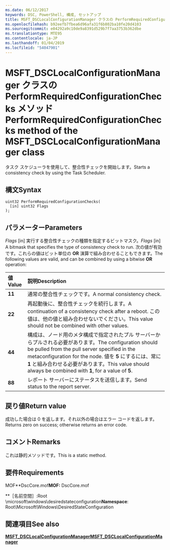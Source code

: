 ```yaml
---
ms.date: 06/12/2017
keywords: DSC, PowerShell, 構成, セットアップ
title: MSFT_DSCLocalConfigurationManager クラスの PerformRequiredConfigurationChecks メソッド
ms.openlocfilehash: b92eefb7fbea6d96afa31f6b802ba10fe20d4103
ms.sourcegitcommit: e04292a9c10de9a8391d529b7f7aa3753b362dbe
ms.translationtype: MTE95
ms.contentlocale: ja-JP
ms.lasthandoff: 01/04/2019
ms.locfileid: "54047901"
---
```

# <a name="performrequiredconfigurationchecks-method-of-the-msftdsclocalconfigurationmanager-class"></a><span data-ttu-id="936fd-103">MSFT_DSCLocalConfigurationManager クラスの PerformRequiredConfigurationChecks メソッド</span><span class="sxs-lookup"><span data-stu-id="936fd-103">PerformRequiredConfigurationChecks method of the MSFT_DSCLocalConfigurationManager class</span></span>

<span data-ttu-id="936fd-104">タスク スケジューラを使用して、整合性チェックを開始します。</span><span class="sxs-lookup"><span data-stu-id="936fd-104">Starts a consistency check by using the Task Scheduler.</span></span>

## <a name="syntax"></a><span data-ttu-id="936fd-105">構文</span><span class="sxs-lookup"><span data-stu-id="936fd-105">Syntax</span></span>

```mof
uint32 PerformRequiredConfigurationChecks(
  [in] uint32 Flags
);
```

## <a name="parameters"></a><span data-ttu-id="936fd-106">パラメーター</span><span class="sxs-lookup"><span data-stu-id="936fd-106">Parameters</span></span>

<span data-ttu-id="936fd-107">*Flags* \[in\] 実行する整合性チェックの種類を指定するビットマスク。</span><span class="sxs-lookup"><span data-stu-id="936fd-107">*Flags* \[in\] A bitmask that specifies the type of consistency check to run.</span></span> <span data-ttu-id="936fd-108">次の値が有効です。これらの値はビット単位の **OR** 演算で組み合わせることもできます。</span><span class="sxs-lookup"><span data-stu-id="936fd-108">The following values are valid, and can be combined by using a bitwise **OR** operation:</span></span>

|<span data-ttu-id="936fd-109">値</span><span class="sxs-lookup"><span data-stu-id="936fd-109">Value</span></span> |<span data-ttu-id="936fd-110">説明</span><span class="sxs-lookup"><span data-stu-id="936fd-110">Description</span></span> |
|:--- |:---|
|<span data-ttu-id="936fd-111">**1**</span><span class="sxs-lookup"><span data-stu-id="936fd-111">**1**</span></span> | <span data-ttu-id="936fd-112">通常の整合性チェックです。</span><span class="sxs-lookup"><span data-stu-id="936fd-112">A normal consistency check.</span></span> |
|<span data-ttu-id="936fd-113">**2**</span><span class="sxs-lookup"><span data-stu-id="936fd-113">**2**</span></span> | <span data-ttu-id="936fd-114">再起動後に、整合性チェックを続行します。</span><span class="sxs-lookup"><span data-stu-id="936fd-114">A continuation of a consistency check after a reboot.</span></span> <span data-ttu-id="936fd-115">この値は、他の値と組み合わせないでください。</span><span class="sxs-lookup"><span data-stu-id="936fd-115">This value should not be combined with other values.</span></span> |
|<span data-ttu-id="936fd-116">**4**</span><span class="sxs-lookup"><span data-stu-id="936fd-116">**4**</span></span> | <span data-ttu-id="936fd-117">構成は、ノード用のメタ構成で指定されたプル サーバーからプルされる必要があります。</span><span class="sxs-lookup"><span data-stu-id="936fd-117">The configuration should be pulled from the pull server specified in the metaconfiguration for the node.</span></span> <span data-ttu-id="936fd-118">値を **5** にするには、常に **1** と組み合わせる必要があります。</span><span class="sxs-lookup"><span data-stu-id="936fd-118">This value should always be combined with **1**, for a value of **5**.</span></span> |
|<span data-ttu-id="936fd-119">**8**</span><span class="sxs-lookup"><span data-stu-id="936fd-119">**8**</span></span> | <span data-ttu-id="936fd-120">レポート サーバーにステータスを送信します。</span><span class="sxs-lookup"><span data-stu-id="936fd-120">Send status to the report server.</span></span> |

## <a name="return-value"></a><span data-ttu-id="936fd-121">戻り値</span><span class="sxs-lookup"><span data-stu-id="936fd-121">Return value</span></span>

<span data-ttu-id="936fd-122">成功した場合は 0 を返します。それ以外の場合はエラー コードを返します。</span><span class="sxs-lookup"><span data-stu-id="936fd-122">Returns zero on success; otherwise returns an error code.</span></span>

## <a name="remarks"></a><span data-ttu-id="936fd-123">コメント</span><span class="sxs-lookup"><span data-stu-id="936fd-123">Remarks</span></span>

<span data-ttu-id="936fd-124">これは静的メソッドです。</span><span class="sxs-lookup"><span data-stu-id="936fd-124">This is a static method.</span></span>

## <a name="requirements"></a><span data-ttu-id="936fd-125">要件</span><span class="sxs-lookup"><span data-stu-id="936fd-125">Requirements</span></span>

<span data-ttu-id="936fd-126">MOF\*\*DscCore.mof</span><span class="sxs-lookup"><span data-stu-id="936fd-126">**MOF:** DscCore.mof</span></span>

<span data-ttu-id="936fd-127">\*\*［名前空間］:Root \microsoft\windows\desiredstateconfiguration</span><span class="sxs-lookup"><span data-stu-id="936fd-127">**Namespace**: Root\Microsoft\Windows\DesiredStateConfiguration</span></span>

## <a name="see-also"></a><span data-ttu-id="936fd-128">関連項目</span><span class="sxs-lookup"><span data-stu-id="936fd-128">See also</span></span>

[<span data-ttu-id="936fd-129">**MSFT_DSCLocalConfigurationManager**</span><span class="sxs-lookup"><span data-stu-id="936fd-129">**MSFT_DSCLocalConfigurationManager**</span></span>](msft-dsclocalconfigurationmanager.md)